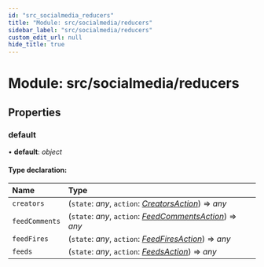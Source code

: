 ```yaml
---
id: "src_socialmedia_reducers"
title: "Module: src/socialmedia/reducers"
sidebar_label: "src/socialmedia/reducers"
custom_edit_url: null
hide_title: true
---
```


# Module: src/socialmedia/reducers

## Properties

### default

• **default**: *object*

#### Type declaration:

| Name | Type |
| :------ | :------ |
| `creators` | (`state`: *any*, `action`: [*CreatorsAction*](src_socialmedia_reducers_creator_actions.md#creatorsaction)) => *any* |
| `feedComments` | (`state`: *any*, `action`: [*FeedCommentsAction*](src_socialmedia_reducers_feedcomment_actions.md#feedcommentsaction)) => *any* |
| `feedFires` | (`state`: *any*, `action`: [*FeedFiresAction*](src_socialmedia_reducers_feedfires_actions.md#feedfiresaction)) => *any* |
| `feeds` | (`state`: *any*, `action`: [*FeedsAction*](src_socialmedia_reducers_feed_actions.md#feedsaction)) => *any* |

